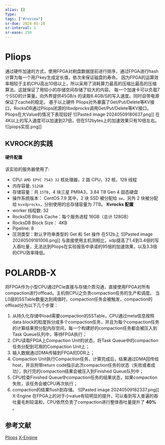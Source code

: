```yaml
---
alias: []
Type: 
tags: ["#review"]
sr-due: 2024-05-10
sr-interval: 1
sr-ease: 250
---
```


# Pliops
通过硬件加速的方式，使用FPGA对刷盘数据提前进行排序，通过FPGA进行hash计算为每一个用户key生成定长值，依次来保证磁盘的寿命。
因为FPGA的运算效率相较于主机CPU高出10倍以上，所以采用了消耗算力最高的压缩比最高的压缩算法。这就保证了用较小的存储空间存储了较大的内容。
每一个加速卡可以负载7个SSD的计算量。向外界提供45GB/s 的读取6.4GB/S的写入速度。同时自带电源保证了cache的稳定。
基于以上硬件 Pliops对外暴露了Get/Put/Delete等KV接口，RocksDB通过Pliops闭源的libxdprocks调用Get/Put/Delete等KV接口。
Pliops在大Value的情况下表现较好
![[Pasted image 20240509180637.png]]
在4K以上的写入速度可以加速到27倍，但在512bytes上的加速效果只有10倍左右。
![[piops实现.png]]
## KVROCK的实践
#### **硬件配置**
该实验的服务器使用了:
- CPU: `AMD EPYC 7543 32` 核处理器，2 路 CPU，32 核，128 线程
- 内存容量: `512GB`
- 存储容量：共 `15TB`，4 块三星 PM9A3，3.84 TB Gen 4 固态硬盘
- 操作系统版本： CentOS 7.9
其中，2 块 SSD 被分配给 `sw`，另外 2 块被分配给 `kvxdprocks`，分别使用的总存储容量为 7TB。
**Kvrocks 配置**
- worker 线程数: 32
- RocksDB Block Cache：每个服务进程 16GB（总计 128GB）
- RocksDB Block Size： 4KB
- Pipeline: 8
- 压测类型：默认字符串类型的 Get 和 Set 操作
在512b上
![[Pasted image 20240509181006.png]]
与直接使用主机测相比，xdp提高了1.4到3.4倍的写入吞吐量，无法达到Pliops在实验报告中承诺的95倍的加速效果，以及3.3倍的CPU效率降低。
# POLARDB-X

将FPGA作为小型CPU通过PCIe直接与存储介质沟通，直接使用FPGA对所有compaction进行offload。主机侧CPU之负责compaction任务的生产和调度。
当L0层的SSTable数量达到阈值时，compaction任务会被触发，compaction的offload分为以下几个步骤：
1. 从持久化存储中load需要compaction的SSTable，CPU通过meta信息按照data block的粒度拆分成多个compaction任务，并且为每个compaction任务的计算结果预分配内存空间，每一个构建好的compaction任务都会被压入到Task Queue队列中，等待FPGA执行；
2. CPU读取FPGA上Compaction Unit的状态，将Task Queue中的compaction任务分配到可用的Compaction Unit上；
3. 输入数据通过DMA传输到FPGA的DDR上；
4. Compaction Unit执行Compaction任务，计算完成后，结果通过DMA回传给host，并且附带return code指示此次compaction任务的状态（失败或者成功），执行完的compaction结果会被压入到Finished Queue队列中；
5. CPU检查Finished Queue中compaction任务的结果状态，如果compaction失败，该任务会被CPU再次执行；
6. compaction的结果flush到存储。
![[Pasted image 20240509182337.png]]
X-Engine 在FPGA上的对于小value有较明显的提升，可以看到写入普遍的吞吐量毛刺较温和，CPU依然负责了compaction进行整体吞吐量提升了 **40%** 。
## 参考文献
[Pliops](https://zhuanlan.zhihu.com/p/576961926)
[X-Engine](https://zhuanlan.zhihu.com/p/35450235)

